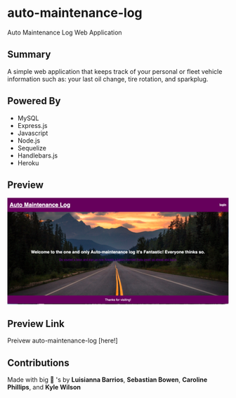 # auto-maintenance-log
Auto Maintenance Log Web Application

## Summary 
A simple web application that keeps track of your personal or fleet vehicle information such as: your last oil change, tire rotation, and sparkplug.  

## Powered By
- MySQL 
- Express.js
- Javascript
- Node.js
- Sequelize
- Handlebars.js
- Heroku

## Preview
![](public/images/auto-maintenance-log.png)

## Preview Link
Preivew auto-maintenance-log [here!]

## Contributions 
Made with big 🧠 's by **Luisianna Barrios**, **Sebastian Bowen**, **Caroline Phillips**, and **Kyle Wilson**
